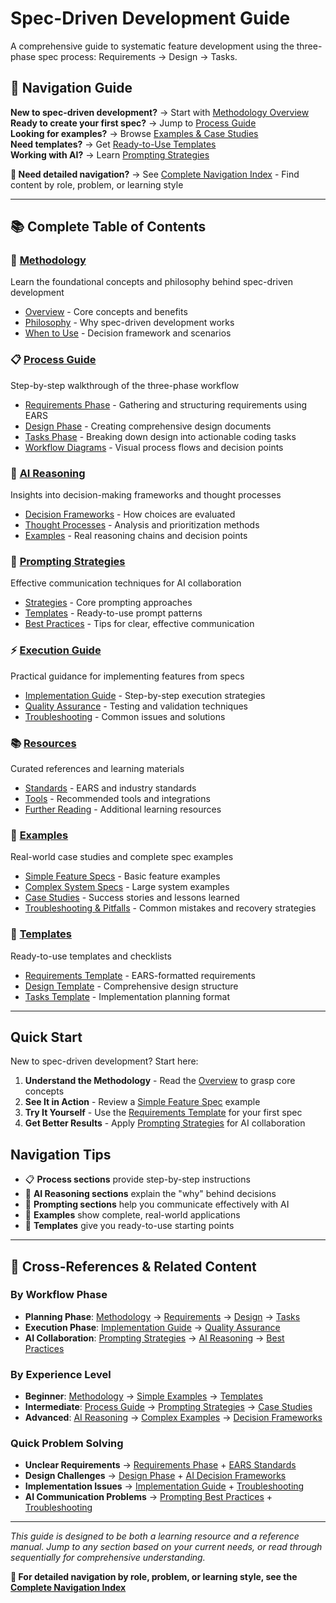 # Spec-Driven Development Guide

A comprehensive guide to systematic feature development using the three-phase spec process: Requirements → Design → Tasks.

<!-- Navigation Metadata -->
<!-- Keywords: spec-driven development, requirements engineering, system design, implementation planning, AI collaboration -->
<!-- Topics: methodology, process, templates, examples, best practices -->
<!-- Audience: developers, project managers, technical leads -->

## 🧭 Navigation Guide

**New to spec-driven development?** → Start with [Methodology Overview](/spec-process-guide/methodology/README.md)  
**Ready to create your first spec?** → Jump to [Process Guide](/spec-process-guide/process/README.md)  
**Looking for examples?** → Browse [Examples & Case Studies](/spec-process-guide/examples/README.md)  
**Need templates?** → Get [Ready-to-Use Templates](/spec-process-guide/templates/README.md)  
**Working with AI?** → Learn [Prompting Strategies](/spec-process-guide/prompting/README.md)

**📍 Need detailed navigation?** → See [Complete Navigation Index](/spec-process-guide/NAVIGATION.md) - Find content by role, problem, or learning style

---

## 📚 Complete Table of Contents

### 🎯 [Methodology](spec-process-guide/methodology/README.md)
Learn the foundational concepts and philosophy behind spec-driven development
- [Overview](/spec-process-guide/methodology/overview.md) - Core concepts and benefits
- [Philosophy](/spec-process-guide/methodology/philosophy.md) - Why spec-driven development works
- [When to Use](/spec-process-guide/methodology/when-to-use.md) - Decision framework and scenarios

### 📋 [Process Guide](/spec-process-guide/process/README.md)
Step-by-step walkthrough of the three-phase workflow
- [Requirements Phase](/spec-process-guide/process/requirements-phase.md) - Gathering and structuring requirements using EARS
- [Design Phase](/spec-process-guide/process/design-phase.md) - Creating comprehensive design documents
- [Tasks Phase](/spec-process-guide/process/tasks-phase.md) - Breaking down design into actionable coding tasks
- [Workflow Diagrams](/spec-process-guide/process/workflow-diagrams.md) - Visual process flows and decision points

### 🧠 [AI Reasoning](/spec-process-guide/ai-reasoning/README.md)
Insights into decision-making frameworks and thought processes
- [Decision Frameworks](/spec-process-guide/ai-reasoning/decision-frameworks.md) - How choices are evaluated
- [Thought Processes](/spec-process-guide/ai-reasoning/thought-processes.md) - Analysis and prioritization methods
- [Examples](/spec-process-guide/ai-reasoning/examples.md) - Real reasoning chains and decision points

### 💬 [Prompting Strategies](/spec-process-guide/prompting/README.md)
Effective communication techniques for AI collaboration
- [Strategies](/spec-process-guide/prompting/strategies.md) - Core prompting approaches
- [Templates](/spec-process-guide/prompting/templates.md) - Ready-to-use prompt patterns
- [Best Practices](/spec-process-guide/prompting/best-practices.md) - Tips for clear, effective communication

### ⚡ [Execution Guide](/spec-process-guide/execution/README.md)
Practical guidance for implementing features from specs
- [Implementation Guide](/spec-process-guide/execution/implementation-guide.md) - Step-by-step execution strategies
- [Quality Assurance](/spec-process-guide/execution/quality-assurance.md) - Testing and validation techniques
- [Troubleshooting](/spec-process-guide/execution/troubleshooting.md) - Common issues and solutions

### 📚 [Resources](/spec-process-guide/resources/README.md)
Curated references and learning materials
- [Standards](/spec-process-guide/resources/standards.md) - EARS and industry standards
- [Tools](/spec-process-guide/resources/tools.md) - Recommended tools and integrations
- [Further Reading](/spec-process-guide/resources/further-reading.md) - Additional learning resources

### 📖 [Examples](/spec-process-guide/examples/README.md)
Real-world case studies and complete spec examples
- [Simple Feature Specs](/spec-process-guide/examples/simple-feature-spec.md) - Basic feature examples
- [Complex System Specs](/spec-process-guide/examples/complex-system-spec.md) - Large system examples
- [Case Studies](/spec-process-guide/examples/case-studies.md) - Success stories and lessons learned
- [Troubleshooting & Pitfalls](/spec-process-guide/examples/troubleshooting-pitfalls.md) - Common mistakes and recovery strategies

### 📝 [Templates](/spec-process-guide/templates/README.md)
Ready-to-use templates and checklists
- [Requirements Template](/spec-process-guide/templates/requirements-template.md) - EARS-formatted requirements
- [Design Template](/spec-process-guide/templates/design-template.md) - Comprehensive design structure
- [Tasks Template](/spec-process-guide/templates/tasks-template.md) - Implementation planning format

---

## Quick Start

New to spec-driven development? Start here:

1. **Understand the Methodology** - Read the [Overview](/spec-process-guide/methodology/overview.md) to grasp core concepts
2. **See It in Action** - Review a [Simple Feature Spec](/spec-process-guide/examples/simple-feature-spec.md) example
3. **Try It Yourself** - Use the [Requirements Template](/spec-process-guide/templates/requirements-template.md) for your first spec
4. **Get Better Results** - Apply [Prompting Strategies](/spec-process-guide/prompting/strategies.md) for AI collaboration

## Navigation Tips

- 📋 **Process sections** provide step-by-step instructions
- 🧠 **AI Reasoning sections** explain the "why" behind decisions  
- 💬 **Prompting sections** help you communicate effectively with AI
- 📖 **Examples** show complete, real-world applications
- 📝 **Templates** give you ready-to-use starting points

---

## 🔗 Cross-References & Related Content

### By Workflow Phase
- **Planning Phase**: [Methodology](/spec-process-guide/methodology/README.md) → [Requirements](/spec-process-guide/process/requirements-phase.md) → [Design](/spec-process-guide/process/design-phase.md) → [Tasks](/spec-process-guide/process/tasks-phase.md)
- **Execution Phase**: [Implementation Guide](/spec-process-guide/execution/implementation-guide.md) → [Quality Assurance](/spec-process-guide/execution/quality-assurance.md)
- **AI Collaboration**: [Prompting Strategies](/spec-process-guide/prompting/README.md) → [AI Reasoning](/spec-process-guide/ai-reasoning/README.md) → [Best Practices](/spec-process-guide/prompting/best-practices.md)

### By Experience Level
- **Beginner**: [Methodology](/spec-process-guide/methodology/README.md) → [Simple Examples](/spec-process-guide/examples/simple-feature-spec.md) → [Templates](/spec-process-guide/templates/README.md)
- **Intermediate**: [Process Guide](/spec-process-guide/process/README.md) → [Prompting Strategies](/spec-process-guide/prompting/README.md) → [Case Studies](/spec-process-guide/examples/case-studies.md)
- **Advanced**: [AI Reasoning](/spec-process-guide/ai-reasoning/README.md) → [Complex Examples](/spec-process-guide/examples/complex-system-spec.md) → [Decision Frameworks](/spec-process-guide/ai-reasoning/decision-frameworks.md)

### Quick Problem Solving
- **Unclear Requirements** → [Requirements Phase](/spec-process-guide/process/requirements-phase.md) + [EARS Standards](resources/standards.md)
- **Design Challenges** → [Design Phase](/spec-process-guide/process/design-phase.md) + [AI Decision Frameworks](/spec-process-guide/ai-reasoning/decision-frameworks.md)
- **Implementation Issues** → [Implementation Guide](/spec-process-guide/execution/implementation-guide.md) + [Troubleshooting](/spec-process-guide/examples/troubleshooting-pitfalls.md)
- **AI Communication Problems** → [Prompting Best Practices](/spec-process-guide/prompting/best-practices.md) + [Troubleshooting](/spec-process-guide/examples/troubleshooting-pitfalls.md)

---

*This guide is designed to be both a learning resource and a reference manual. Jump to any section based on your current needs, or read through sequentially for comprehensive understanding.*

**📍 For detailed navigation by role, problem, or learning style, see the [Complete Navigation Index](NAVIGATION.md)**

